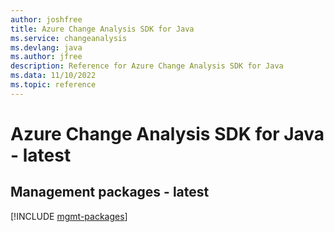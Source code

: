 ```yaml
---
author: joshfree
title: Azure Change Analysis SDK for Java
ms.service: changeanalysis
ms.devlang: java
ms.author: jfree
description: Reference for Azure Change Analysis SDK for Java
ms.data: 11/10/2022
ms.topic: reference
---
```

# Azure Change Analysis SDK for Java - latest

## Management packages - latest
[!INCLUDE [mgmt-packages](change-analysis-mgmt-index.md)]